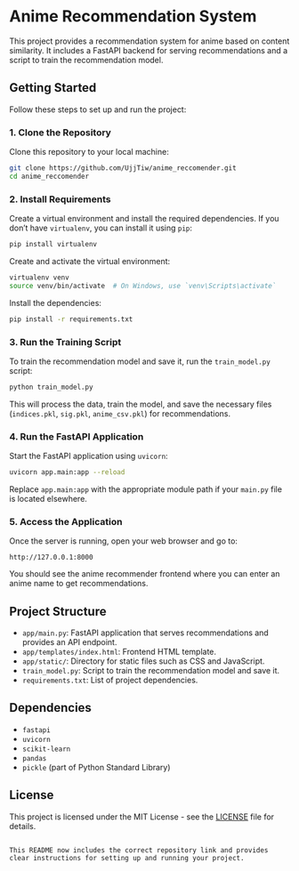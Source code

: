 # Anime Recommendation System

This project provides a recommendation system for anime based on content similarity. It includes a FastAPI backend for serving recommendations and a script to train the recommendation model.

## Getting Started

Follow these steps to set up and run the project:

### 1. Clone the Repository

Clone this repository to your local machine:

```bash
git clone https://github.com/UjjTiw/anime_reccomender.git
cd anime_reccomender
```

### 2. Install Requirements

Create a virtual environment and install the required dependencies. If you don’t have `virtualenv`, you can install it using `pip`:

```bash
pip install virtualenv
```

Create and activate the virtual environment:

```bash
virtualenv venv
source venv/bin/activate  # On Windows, use `venv\Scripts\activate`
```

Install the dependencies:

```bash
pip install -r requirements.txt
```

### 3. Run the Training Script

To train the recommendation model and save it, run the `train_model.py` script:

```bash
python train_model.py
```

This will process the data, train the model, and save the necessary files (`indices.pkl`, `sig.pkl`, `anime_csv.pkl`) for recommendations.

### 4. Run the FastAPI Application

Start the FastAPI application using `uvicorn`:

```bash
uvicorn app.main:app --reload
```

Replace `app.main:app` with the appropriate module path if your `main.py` file is located elsewhere.

### 5. Access the Application

Once the server is running, open your web browser and go to:

```
http://127.0.0.1:8000
```

You should see the anime recommender frontend where you can enter an anime name to get recommendations.

## Project Structure

- `app/main.py`: FastAPI application that serves recommendations and provides an API endpoint.
- `app/templates/index.html`: Frontend HTML template.
- `app/static/`: Directory for static files such as CSS and JavaScript.
- `train_model.py`: Script to train the recommendation model and save it.
- `requirements.txt`: List of project dependencies.

## Dependencies

- `fastapi`
- `uvicorn`
- `scikit-learn`
- `pandas`
- `pickle` (part of Python Standard Library)

## License

This project is licensed under the MIT License - see the [LICENSE](LICENSE) file for details.
```

This README now includes the correct repository link and provides clear instructions for setting up and running your project.

